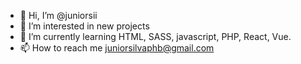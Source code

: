 - 👋 Hi, I’m @juniorsii
- 👀 I’m interested in new projects
- 🌱 I’m currently learning HTML, SASS, javascript, PHP, React, Vue.
- 📫 How to reach me juniorsilvaphb@gmail.com

<!---
juniorsii/juniorsii is a ✨ special ✨ repository because its `README.md` (this file) appears on your GitHub profile.
You can click the Preview link to take a look at your changes.
--->
